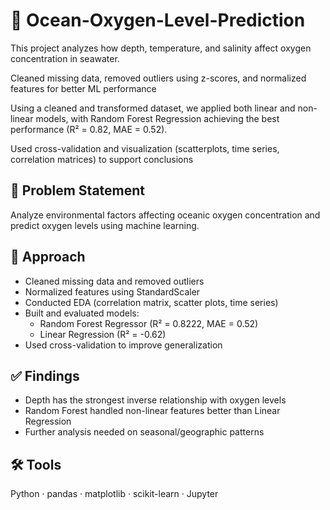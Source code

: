 # 🌊 Ocean-Oxygen-Level-Prediction

This project analyzes how depth, temperature, and salinity affect oxygen concentration in seawater. 

Cleaned missing data, removed outliers using z-scores, and normalized features for better ML performance

Using a cleaned and transformed dataset, we applied both linear and non-linear models, with Random Forest Regression achieving the best performance (R² = 0.82, MAE = 0.52).

Used cross-validation and visualization (scatterplots, time series, correlation matrices) to support conclusions

## 📌 Problem Statement
Analyze environmental factors affecting oceanic oxygen concentration and predict oxygen levels using machine learning.

## 🧠 Approach
- Cleaned missing data and removed outliers
- Normalized features using StandardScaler
- Conducted EDA (correlation matrix, scatter plots, time series)
- Built and evaluated models:
  - Random Forest Regressor (R² = 0.8222, MAE = 0.52)
  - Linear Regression (R² = -0.62)
- Used cross-validation to improve generalization

## ✅ Findings
- Depth has the strongest inverse relationship with oxygen levels
- Random Forest handled non-linear features better than Linear Regression
- Further analysis needed on seasonal/geographic patterns

## 🛠 Tools
Python · pandas · matplotlib · scikit-learn · Jupyter
